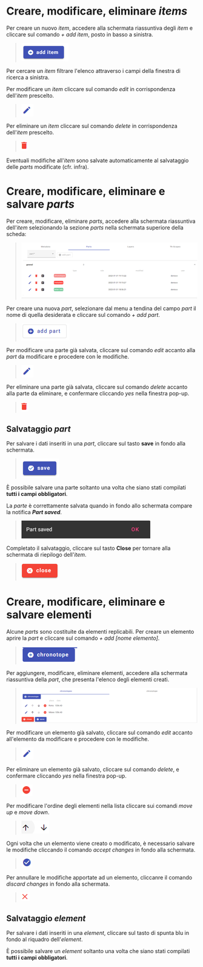 # Creare, modificare, eliminare _items_
Per creare un nuovo _item_, accedere alla schermata riassuntiva degli _item_ e  cliccare sul comando _+ add item_, posto in basso a sinistra.  

> ![](https://github.com/petrarchsitinera/linee-guida/blob/8572fa7a707570f8de3500d5fb7f2ef738cfc10c/docs/assets/images/item_create.png?raw=true)  

Per cercare un _item_ filtrare l'elenco attraverso i campi della finestra di ricerca a sinistra.  

Per modificare un _item_ cliccare sul comando _edit_ in corrispondenza dell'_item_ prescelto.  

> ![](https://github.com/petrarchsitinera/linee-guida/blob/8572fa7a707570f8de3500d5fb7f2ef738cfc10c/docs/assets/images/edbrick_edit.png?raw=true)  

Per eliminare un _item_ cliccare sul comando _delete_ in corrispondenza dell'_item_ prescelto.  

> ![](https://github.com/petrarchsitinera/linee-guida/blob/8572fa7a707570f8de3500d5fb7f2ef738cfc10c/docs/assets/images/edbrick_delpart.png?raw=true)  

Eventuali modifiche all'_item_ sono salvate automaticamente al salvataggio delle _parts_ modificate (cfr. infra).  

# Creare, modificare, eliminare e salvare _parts_
Per creare, modificare, eliminare _parts_, accedere alla schermata riassuntiva dell'_item_ selezionando la sezione _parts_ nella schermata superiore della scheda:
> ![](https://github.com/petrarchsitinera/linee-guida/blob/8a92ebc9b799db18a314b0ff1d86240a970400a9/docs/assets/images/edbrick_partsumma.png?raw=true)  

Per creare una nuova _part_, selezionare dal menu a tendina del campo _part_ il nome di quella desiderata e cliccare sul comando _+ add part_.  
> ![](https://github.com/petrarchsitinera/linee-guida/blob/8a92ebc9b799db18a314b0ff1d86240a970400a9/docs/assets/images/edbrick_addpart.png?raw=true)

Per modificare una parte già salvata, cliccare sul comando _edit_ accanto alla _part_ da modificare e procedere con le modifiche.    
> ![](https://github.com/petrarchsitinera/linee-guida/blob/8a92ebc9b799db18a314b0ff1d86240a970400a9/docs/assets/images/edbrick_edit.png?raw=true)  

Per eliminare una parte già salvata, cliccare sul comando _delete_ accanto alla parte da eliminare, e confermare cliccando _yes_ nella finestra pop-up.
> ![](https://github.com/petrarchsitinera/linee-guida/blob/8a92ebc9b799db18a314b0ff1d86240a970400a9/docs/assets/images/edbrick_delpart.png?raw=true)  

## Salvataggio _part_

Per salvare i dati inseriti in una _part_, cliccare sul tasto **save** in fondo alla schermata.  
> ![](https://github.com/petrarchsitinera/linee-guida/blob/da596137616c1f2ac49a167d8771e4751c454365/docs/assets/images/gen_save.png?raw=true)

È possibile salvare una parte soltanto una volta che siano stati compilati **tutti i campi obbligatori**.

La _parte_ è correttamente salvata quando in fondo allo schermata compare la notifica **_Part saved_**.  
> ![](https://github.com/petrarchsitinera/linee-guida/blob/da596137616c1f2ac49a167d8771e4751c454365/docs/assets/images/gen_ps.png?raw=true)

Completato il salvataggio, cliccare sul tasto **Close** per tornare alla schermata di riepilogo dell'_item_.
> ![](https://github.com/petrarchsitinera/linee-guida/blob/da596137616c1f2ac49a167d8771e4751c454365/docs/assets/images/gen_close.png?raw=true)


# Creare, modificare, eliminare e salvare elementi
Alcune _parts_ sono costituite da elementi replicabili. Per creare un elemento aprire la _part_ e cliccare sul comando _+ add [nome elemento]_.
> ![](https://github.com/petrarchsitinera/linee-guida/blob/8a92ebc9b799db18a314b0ff1d86240a970400a9/docs/assets/images/edbrick_add_el.png?raw=true)  

Per aggiungere, modificare, eliminare elementi, accedere alla schermata riassuntiva della _part_, che presenta l'elenco degli elementi creati.  
> ![](https://github.com/petrarchsitinera/linee-guida/blob/8a92ebc9b799db18a314b0ff1d86240a970400a9/docs/assets/images/edbrick_summa.png?raw=true)  

Per modificare un elemento già salvato, cliccare sul comando _edit_ accanto all'elemento da modificare e procedere con le modifiche.  
> ![](https://github.com/petrarchsitinera/linee-guida/blob/8a92ebc9b799db18a314b0ff1d86240a970400a9/docs/assets/images/edbrick_edit.png?raw=true)  

Per eliminare un elemento già salvato, cliccare sul comando _delete_, e confermare cliccando _yes_ nella finestra pop-up.
> ![](https://github.com/petrarchsitinera/linee-guida/blob/8a92ebc9b799db18a314b0ff1d86240a970400a9/docs/assets/images/edbrick_del_el.png?raw=true)  

Per modificare l'ordine degli elementi nella lista cliccare sui comandi _move up_ e _move down_. 
> ![](https://github.com/petrarchsitinera/linee-guida/blob/8a92ebc9b799db18a314b0ff1d86240a970400a9/docs/assets/images/moveup_down.png?raw=true)  

Ogni volta che un elemento viene creato o modificato, è necessario salvare le modifiche cliccando il comando _accept changes_ in fondo alla schermata.  
> ![](https://github.com/petrarchsitinera/linee-guida/blob/8a92ebc9b799db18a314b0ff1d86240a970400a9/docs/assets/images/edbrick_el_acc.png?raw=true)  

Per annullare le modifiche apportate ad un elemento, cliccanre il comando _discard changes_ in fondo alla schermata.  
> ![](https://github.com/petrarchsitinera/linee-guida/blob/8a92ebc9b799db18a314b0ff1d86240a970400a9/docs/assets/images/edbrick_el_disc.png?raw=true)  


## Salvataggio _element_

Per salvare i dati inseriti in una _element_, cliccare sul tasto di spunta blu in fondo al riquadro dell'_element_.  

È possibile salvare un _element_ soltanto una volta che siano stati compilati **tutti i campi obbligatori**.

